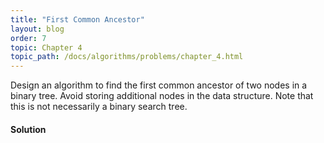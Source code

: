 ```yaml
---
title: "First Common Ancestor"
layout: blog
order: 7
topic: Chapter 4
topic_path: /docs/algorithms/problems/chapter_4.html
---
```

Design an algorithm to find the first common ancestor of two nodes in a binary tree. Avoid storing additional nodes in the data structure. Note that this is not necessarily a binary search tree.

#### Solution
